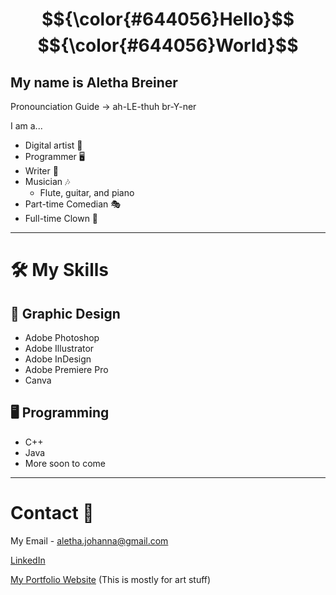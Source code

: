 # $${\color{#644056}Hello}$$ $${\color{#644056}World}$$ 

## My name is Aletha Breiner
  Pronounciation Guide -> ah-LE-thuh br-Y-ner
  
I am a...
  * Digital artist 🎨
  * Programmer 🖥️
  * Writer 📝
  * Musician 🎶
    * Flute, guitar, and piano 
  * Part-time Comedian 🎭
  * Full-time Clown 🤡
***
# 🛠️ My Skills

## 🎨 Graphic Design
* Adobe Photoshop
* Adobe Illustrator
* Adobe InDesign
* Adobe Premiere Pro
* Canva

## 🖥️ Programming
* C++
* Java
* More soon to come

***
# Contact 🤝 

My Email - aletha.johanna@gmail.com

[LinkedIn](https://www.linkedin.com/in/aletha-breiner-a93993350/)

[My Portfolio Website](https://alethajohanna.wixsite.com/my-site) (This is mostly for art stuff)
